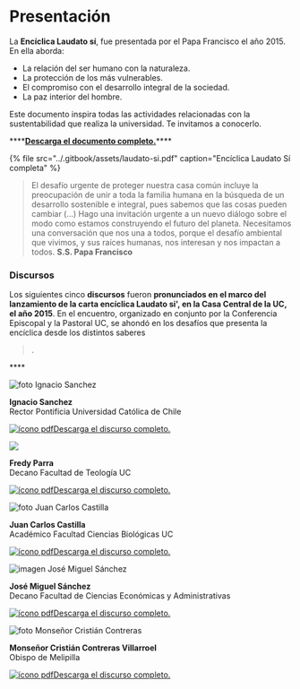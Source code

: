 # Presentación

La **Encíclica Laudato sí**, fue presentada por el Papa Francisco el año 2015. En ella aborda:

* La relación del ser humano con la naturaleza.
* La protección de los más vulnerables.
* El compromiso con el desarrollo integral de la sociedad.
* La paz interior del hombre.

Este documento inspira todas las actividades relacionadas con la sustentabilidad  que realiza la universidad. Te invitamos a conocerlo.

\*\*\*\*[**Descarga el documento completo.**](https://www.uc.cl/es/component/docman/doc_download/79-enciclicalaudatosi)\*\*\*\*

{% file src="../.gitbook/assets/laudato-si.pdf" caption="Encíclica Laudato Sí completa" %}

> El desafío urgente de proteger nuestra casa común incluye la preocupación de unir a toda la familia humana en la búsqueda de un desarrollo sostenible e integral, pues sabemos que las cosas pueden cambiar \(…\) Hago una invitación urgente a un nuevo diálogo sobre el modo como estamos construyendo el futuro del planeta. Necesitamos una conversación que nos una a todos, porque el desafío ambiental que vivimos, y sus raíces humanas, nos interesan y nos impactan a todos. **S.S. Papa Francisco**

### Discursos

Los siguientes cinco **discursos** fueron **pronunciados en el marco del lanzamiento de la carta encíclica Laudato si', en la Casa Central de la UC, el año 2015**. En el encuentro, organizado en conjunto por la Conferencia Episcopal y la Pastoral UC, se ahondó en los desafíos que presenta la encíclica desde los distintos saberes

> .

\*\*\*\*

![foto Ignacio Sanchez](https://www.uc.cl/images/stories/laudato/Rector.jpg)

**Ignacio Sanchez**  
Rector Pontificia Universidad Católica de Chile

[![&#xED;cono pdf](https://www.uc.cl/images/stories/laudato/pdf_logo.gif)Descarga el discurso completo.](https://www.uc.cl/images/stories/laudato/pdf/discursos/presentacion_rector_ignacio_sanchez.pdf)

![](https://www.uc.cl/images/stories/laudato/Fredy_Parra.jpg)

**Fredy Parra**  
Decano Facultad de Teología UC

[![&#xED;cono pdf](https://www.uc.cl/images/stories/laudato/pdf_logo.gif)](https://www.uc.cl/images/stories/laudato/pdf/discursos/presentacion_fredy_parra.pdf)[Descarga el discurso completo.](https://www.uc.cl/images/stories/laudato/pdf/discursos/presentacion_fredy_parra.pdf)

![foto Juan Carlos Castilla](https://www.uc.cl/images/stories/laudato/Juan_Carlos_Castilla.jpg)

**Juan Carlos Castilla**  
Académico Facultad Ciencias Biológicas UC

[![&#xED;cono pdf](https://www.uc.cl/images/stories/laudato/pdf_logo.gif)](https://www.uc.cl/images/stories/laudato/pdf/discursos/presentacion_juan_carlos_castilla.pdf)[Descarga el discurso completo.](https://www.uc.cl/images/stories/laudato/pdf/discursos/presentacion_juan_carlos_castilla.pdf)

![imagen Jos&#xE9; Miguel S&#xE1;nchez](https://www.uc.cl/images/stories/laudato/Jose_Miguel_Sanchez.jpg)

**José Miguel Sánchez**  
Decano Facultad de Ciencias Económicas y Administrativas

[![&#xED;cono pdf](https://www.uc.cl/images/stories/laudato/pdf_logo.gif)](https://www.uc.cl/images/stories/laudato/pdf/discursos/presentacion_jose_miguel_sanchez.pdf)[Descarga el discurso completo.](https://www.uc.cl/images/stories/laudato/pdf/discursos/presentacion_jose_miguel_sanchez.pdf)

![foto Monse&#xF1;or Cristi&#xE1;n Contreras](https://www.uc.cl/images/stories/laudato/Contreras.jpg)

**Monseñor Cristián Contreras Villarroel**  
Obispo de Melipilla

[![&#xED;cono pdf](https://www.uc.cl/images/stories/laudato/pdf_logo.gif)](https://www.uc.cl/images/stories/laudato/pdf/discursos/presentacion_rector_ignacio_sanchez.pdf)[Descarga el discurso completo.](https://www.uc.cl/images/stories/laudato/pdf/discursos/Discurso_Contreras.pdf)

